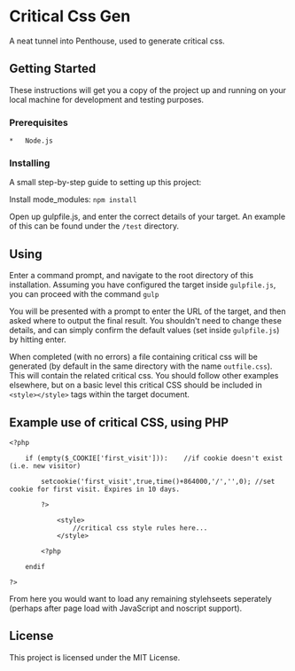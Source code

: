 # Critical Css Gen

A neat tunnel into Penthouse, used to generate critical css.

## Getting Started

These instructions will get you a copy of the project up and running on your local machine for development and testing purposes.

### Prerequisites

	*	Node.js

### Installing

A small step-by-step guide to setting up this project:

Install mode_modules:	`npm install`

Open up gulpfile.js, and enter the correct details of your target. An example of this can be found under the `/test` directory.


## Using

Enter a command prompt, and navigate to the root directory of this installation. Assuming you have configured the target inside `gulpfile.js`, you can proceed with the command `gulp`

You will be presented with a prompt to enter the URL of the target, and then asked where to output the final result. You shouldn't need to change these details, and can simply confirm the default values (set inside `gulpfile.js`) by hitting enter.

When completed (with no errors) a file containing critical css will be generated (by default in the same directory with the name `outfile.css`). This will contain the related critical css.  You should follow other examples elsewhere, but on a basic level this critical CSS should be included in `<style></style>` tags within the target document.

## Example use of critical CSS, using PHP

```
<?php

	if (empty($_COOKIE['first_visit'])):	//if cookie doesn't exist (i.e. new visitor)
		
		setcookie('first_visit',true,time()+864000,'/','',0); //set cookie for first visit. Expires in 10 days.

		?>
		
			<style>
				//critical css style rules here...
			</style>

		<?php

	endif

?>

```
From here you would want to load any remaining stylehseets seperately (perhaps after page load with JavaScript and noscript support).

## License

This project is licensed under the MIT License.
